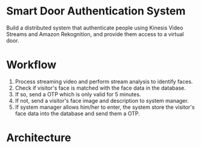 # Smart Door Authentication System

Build a distributed system that authenticate people using Kinesis Video Streams and Amazon Rekognition, and provide them access to a virtual door.

# Workflow

1. Process streaming video and perform stream analysis to identify faces.
2. Check if visitor's face is matched with the face data in the database.
3. If so, send a OTP which is only valid for 5 minutes.
4. If not, send a visitor's face image and description to system manager.
5. If system manager allows him/her to enter, the system store the visitor's face data into the database and send them a OTP.

# Architecture
